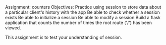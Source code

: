 Assignment: counters
Objectives:
Practice using session to store data about a particular client's history with the app
Be able to check whether a session exists
Be able to initialize a session
Be able to modify a session
Build a flask application that counts the number of times the root route ('/') has been viewed. 

This assignment is to test your understanding of session.